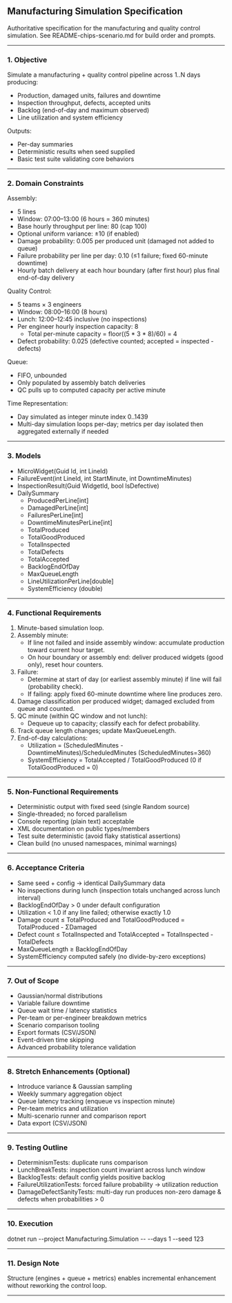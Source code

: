 ## Manufacturing Simulation Specification

Authoritative specification for the manufacturing and quality control simulation. See README-chips-scenario.md for build order and prompts.

---

### 1. Objective

Simulate a manufacturing + quality control pipeline across 1..N days producing:
- Production, damaged units, failures and downtime
- Inspection throughput, defects, accepted units
- Backlog (end-of-day and maximum observed)
- Line utilization and system efficiency

Outputs:
- Per-day summaries
- Deterministic results when seed supplied
- Basic test suite validating core behaviors

---

### 2. Domain Constraints

Assembly:
- 5 lines
- Window: 07:00–13:00 (6 hours = 360 minutes)
- Base hourly throughput per line: 80 (cap 100)
- Optional uniform variance: ±10 (if enabled)
- Damage probability: 0.005 per produced unit (damaged not added to queue)
- Failure probability per line per day: 0.10 (≤1 failure; fixed 60-minute downtime)
- Hourly batch delivery at each hour boundary (after first hour) plus final end-of-day delivery

Quality Control:
- 5 teams × 3 engineers
- Window: 08:00–16:00 (8 hours)
- Lunch: 12:00–12:45 inclusive (no inspections)
- Per engineer hourly inspection capacity: 8
  - Total per-minute capacity = floor((5 * 3 * 8)/60) = 4
- Defect probability: 0.025 (defective counted; accepted = inspected - defects)

Queue:
- FIFO, unbounded
- Only populated by assembly batch deliveries
- QC pulls up to computed capacity per active minute

Time Representation:
- Day simulated as integer minute index 0..1439
- Multi-day simulation loops per-day; metrics per day isolated then aggregated externally if needed

---

### 3. Models

- MicroWidget(Guid Id, int LineId)
- FailureEvent(int LineId, int StartMinute, int DowntimeMinutes)
- InspectionResult(Guid WidgetId, bool IsDefective)
- DailySummary
  - ProducedPerLine[int]
  - DamagedPerLine[int]
  - FailuresPerLine[int]
  - DowntimeMinutesPerLine[int]
  - TotalProduced
  - TotalGoodProduced
  - TotalInspected
  - TotalDefects
  - TotalAccepted
  - BacklogEndOfDay
  - MaxQueueLength
  - LineUtilizationPerLine[double]
  - SystemEfficiency (double)

---

### 4. Functional Requirements

1. Minute-based simulation loop.
2. Assembly minute:
   - If line not failed and inside assembly window: accumulate production toward current hour target.
   - On hour boundary or assembly end: deliver produced widgets (good only), reset hour counters.
3. Failure:
   - Determine at start of day (or earliest assembly minute) if line will fail (probability check).
   - If failing: apply fixed 60-minute downtime where line produces zero.
4. Damage classification per produced widget; damaged excluded from queue and counted.
5. QC minute (within QC window and not lunch):
   - Dequeue up to capacity; classify each for defect probability.
6. Track queue length changes; update MaxQueueLength.
7. End-of-day calculations:
   - Utilization = (ScheduledMinutes - DowntimeMinutes)/ScheduledMinutes (ScheduledMinutes=360)
   - SystemEfficiency = TotalAccepted / TotalGoodProduced (0 if TotalGoodProduced = 0)

---

### 5. Non-Functional Requirements

- Deterministic output with fixed seed (single Random source)
- Single-threaded; no forced parallelism
- Console reporting (plain text) acceptable
- XML documentation on public types/members
- Test suite deterministic (avoid flaky statistical assertions)
- Clean build (no unused namespaces, minimal warnings)

---

### 6. Acceptance Criteria

- Same seed + config → identical DailySummary data
- No inspections during lunch (inspection totals unchanged across lunch interval)
- BacklogEndOfDay > 0 under default configuration
- Utilization < 1.0 if any line failed; otherwise exactly 1.0
- Damage count ≤ TotalProduced and TotalGoodProduced = TotalProduced - ΣDamaged
- Defect count ≤ TotalInspected and TotalAccepted = TotalInspected - TotalDefects
- MaxQueueLength ≥ BacklogEndOfDay
- SystemEfficiency computed safely (no divide-by-zero exceptions)

---

### 7. Out of Scope

- Gaussian/normal distributions
- Variable failure downtime
- Queue wait time / latency statistics
- Per-team or per-engineer breakdown metrics
- Scenario comparison tooling
- Export formats (CSV/JSON)
- Event-driven time skipping
- Advanced probability tolerance validation

---

### 8. Stretch Enhancements (Optional)

- Introduce variance & Gaussian sampling
- Weekly summary aggregation object
- Queue latency tracking (enqueue vs inspection minute)
- Per-team metrics and utilization
- Multi-scenario runner and comparison report
- Data export (CSV/JSON)

---

### 9. Testing Outline

- DeterminismTests: duplicate runs comparison
- LunchBreakTests: inspection count invariant across lunch window
- BacklogTests: default config yields positive backlog
- FailureUtilizationTests: forced failure probability → utilization reduction
- DamageDefectSanityTests: multi-day run produces non-zero damage & defects when probabilities > 0

---

### 10. Execution

dotnet run --project Manufacturing.Simulation -- --days 1 --seed 123

---

### 11. Design Note

Structure (engines + queue + metrics) enables incremental enhancement without reworking the control loop.

---
